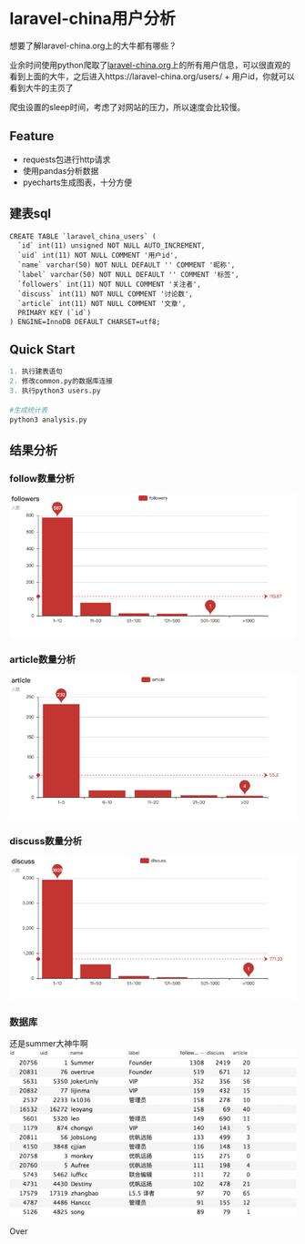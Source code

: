 # laravel-china用户分析

想要了解laravel-china.org上的大牛都有哪些？

业余时间使用python爬取了[laravel-china.org](http://www.laravel-china.org)上的所有用户信息，可以很直观的看到上面的大牛，之后进入https://laravel-china.org/users/ + 用户id，你就可以看到大牛的主页了


爬虫设置的sleep时间，考虑了对网站的压力，所以速度会比较慢。

## Feature
- requests包进行http请求
- 使用pandas分析数据
- pyecharts生成图表，十分方便

## 建表sql

```mysql
CREATE TABLE `laravel_china_users` (
  `id` int(11) unsigned NOT NULL AUTO_INCREMENT,
  `uid` int(11) NOT NULL COMMENT '用户id',
  `name` varchar(50) NOT NULL DEFAULT '' COMMENT '昵称',
  `label` varchar(50) NOT NULL DEFAULT '' COMMENT '标签',
  `followers` int(11) NOT NULL COMMENT '关注者',
  `discuss` int(11) NOT NULL COMMENT '讨论数',
  `article` int(11) NOT NULL COMMENT '文章',
  PRIMARY KEY (`id`)
) ENGINE=InnoDB DEFAULT CHARSET=utf8;
```




## Quick Start

```python
1. 执行建表语句
2. 修改common.py的数据库连接
3. 执行python3 users.py 

#生成统计表
python3 analysis.py 
```



## 结果分析

### follow数量分析

![](./images/followers.png)

### article数量分析
![](./images/article.png)

### discuss数量分析
![](./images/discuss.png)

### 数据库
还是summer大神牛啊
![](./images/screenshot.jpeg)



Over